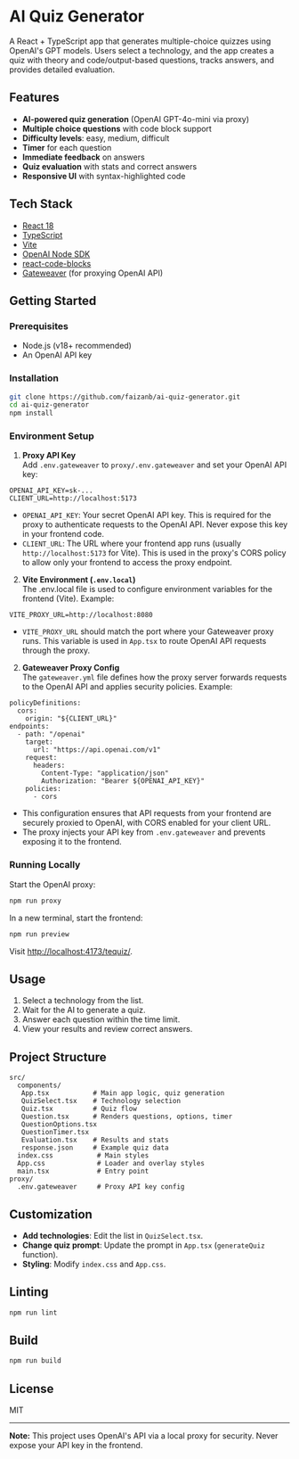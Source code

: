 # AI Quiz Generator

A React + TypeScript app that generates multiple-choice quizzes using OpenAI's GPT models. Users select a technology, and the app creates a quiz with theory and code/output-based questions, tracks answers, and provides detailed evaluation.

## Features

- **AI-powered quiz generation** (OpenAI GPT-4o-mini via proxy)
- **Multiple choice questions** with code block support
- **Difficulty levels**: easy, medium, difficult
- **Timer** for each question
- **Immediate feedback** on answers
- **Quiz evaluation** with stats and correct answers
- **Responsive UI** with syntax-highlighted code

## Tech Stack

- [React 18](https://react.dev/)
- [TypeScript](https://www.typescriptlang.org/)
- [Vite](https://vitejs.dev/)
- [OpenAI Node SDK](https://github.com/openai/openai-node)
- [react-code-blocks](https://github.com/rajinwonderland/react-code-blocks)
- [Gateweaver](https://github.com/gateweaver/gateweaver) (for proxying OpenAI API)

## Getting Started

### Prerequisites

- Node.js (v18+ recommended)
- An OpenAI API key

### Installation

```bash
git clone https://github.com/faizanb/ai-quiz-generator.git
cd ai-quiz-generator
npm install
```

### Environment Setup

1. **Proxy API Key**  
   Add `.env.gateweaver` to `proxy/.env.gateweaver` and set your OpenAI API key:

```
OPENAI_API_KEY=sk-...
CLIENT_URL=http://localhost:5173
```

- `OPENAI_API_KEY`: Your secret OpenAI API key. This is required for the proxy to authenticate requests to the OpenAI API. Never expose this key in your frontend code.
- `CLIENT_URL`: The URL where your frontend app runs (usually `http://localhost:5173` for Vite). This is used in the proxy's CORS policy to allow only your frontend to access the proxy endpoint.

2. **Vite Environment (`.env.local`)**  
   The .env.local file is used to configure environment variables for the frontend (Vite).
   Example:

```
VITE_PROXY_URL=http://localhost:8080
```

- `VITE_PROXY_URL` should match the port where your Gateweaver proxy runs.
  This variable is used in `App.tsx` to route OpenAI API requests through the proxy.

2. **Gateweaver Proxy Config**  
   The `gateweaver.yml` file defines how the proxy server forwards requests to the OpenAI API and applies security policies.
   Example:

```
policyDefinitions:
  cors:
    origin: "${CLIENT_URL}"
endpoints:
  - path: "/openai"
    target:
      url: "https://api.openai.com/v1"
    request:
      headers:
        Content-Type: "application/json"
        Authorization: "Bearer ${OPENAI_API_KEY}"
    policies:
      - cors
```

- This configuration ensures that API requests from your frontend are securely proxied to OpenAI, with CORS enabled for your client URL.
- The proxy injects your API key from `.env.gateweaver` and prevents exposing it to the frontend.

### Running Locally

Start the OpenAI proxy:

```bash
npm run proxy
```

In a new terminal, start the frontend:

```bash
npm run preview
```

Visit [http://localhost:4173/tequiz/](http://localhost:4173/tequiz/).

## Usage

1. Select a technology from the list.
2. Wait for the AI to generate a quiz.
3. Answer each question within the time limit.
4. View your results and review correct answers.

## Project Structure

```
src/
  components/
   App.tsx           # Main app logic, quiz generation
   QuizSelect.tsx    # Technology selection
   Quiz.tsx          # Quiz flow
   Question.tsx      # Renders questions, options, timer
   QuestionOptions.tsx
   QuestionTimer.tsx
   Evaluation.tsx    # Results and stats
   response.json     # Example quiz data
  index.css           # Main styles
  App.css             # Loader and overlay styles
  main.tsx            # Entry point
proxy/
  .env.gateweaver     # Proxy API key config
```

## Customization

- **Add technologies**: Edit the list in `QuizSelect.tsx`.
- **Change quiz prompt**: Update the prompt in `App.tsx` (`generateQuiz` function).
- **Styling**: Modify `index.css` and `App.css`.

## Linting

```bash
npm run lint
```

## Build

```bash
npm run build
```

## License

MIT

---

**Note:** This project uses OpenAI's API via a local proxy for security. Never expose your API key in the frontend.
